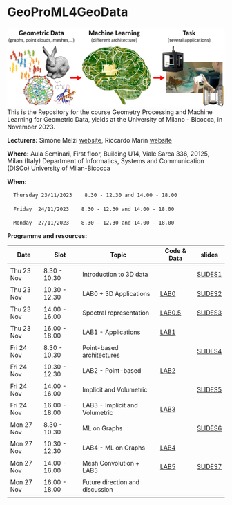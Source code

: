 # GeoProML4GeoData
![alt text](teaser.png)
This is the Repository for the course Geometry Processing and Machine Learning for Geometric Data, yields at the University of Milano - Bicocca, in November 2023.


**Lecturers:** Simone Melzi [website](https://sites.google.com/site/melzismn/), Riccardo Marin [website](https://ricma.netlify.app/)

**Where:**
Aula Seminari, First floor, Building U14, Viale Sarca 336, 20125, Milan (Italy)
Department of Informatics, Systems and Communication (DISCo)
University of Milan-Bicocca

**When:** 

      Thursday 23/11/2023    8.30 - 12.30 and 14.00 - 18.00

      Friday  24/11/2023    8.30 - 12.30 and 14.00 - 18.00
      
      Monday  27/11/2023    8.30 - 12.30 and 14.00 - 18.00
      
       
**Programme and resources:** 

**Date** | **Slot** | **Topic** | **Code & Data** | **slides**
------------ | ------------- | ------------ | ------------ | -------------
| | |
Thu 23 Nov | 8.30 - 10.30 | Introduction to 3D data |  | [SLIDES1](https://drive.google.com/file/d/1Z_9NyLO6gQsrBY-HlCPEfqKZU1eE-ix1/view?usp=sharing) |
| | |
Thu 23 Nov | 10.30 - 12.30 | LAB0 + 3D Applications | [LAB0](https://colab.research.google.com/drive/15MepjZaC3mMlNkgtslq67FvMP2zIFTpV?usp=sharing) | [SLIDES2](https://drive.google.com/file/d/132X0cCtKgIltpj1iWwlzSRCsSIz9LUlB/view?usp=sharing) |
| | |
Thu 23 Nov | 14.00 - 16.00 | Spectral representation | [LAB0.5](https://drive.google.com/file/d/1R_xDJEHI9kxyj3KAExuz2R_Q1neTFTat/view?usp=sharing) | [SLIDES3](https://drive.google.com/file/d/1-LoiNI2ZzCFbazDy5MP-pU4tOsQywFqT/view?usp=sharing) |
| | |
Thu 23 Nov | 16.00 - 18.00 | LAB1 - Applications |  [LAB1](https://drive.google.com/file/d/1MhfzQBmPj2VMORPUERVzCgflpmLbvEVo/view?usp=sharing)| |
| | |
Fri 24 Nov | 8.30 - 10.30 | Point-based architectures  |  | [SLIDES4](https://drive.google.com/file/d/1TEgkUzVg7wGJ6VaWGLMO4Y6AkFT8n_5X/view?usp=sharing) |
| | |
Fri 24 Nov | 10.30 - 12.30 | LAB2 - Point-based | [LAB2](https://colab.research.google.com/drive/175CjAaoa62DySzsNynNqbQFIAlhDaXHR?usp=sharing) |  |
| | |
Fri 24 Nov | 14.00 - 16.00 | Implicit and Volumetric |  | [SLIDES5](https://drive.google.com/file/d/1eVRWTsLvm1IF3iUR0C7-R8rLFi4LXxGU/view?usp=sharing)  |
| | |
Fri 24 Nov | 16.00 - 18.00 | LAB3 - Implicit and Volumetric | [LAB3](https://drive.google.com/file/d/1lBtqsqZmpHnh-vi86LG_D3YygQonQseb/view?usp=sharing)  |  |
| | |
Mon 27 Nov | 8.30 - 10.30 | ML on Graphs |  | [SLIDES6](https://drive.google.com/file/d/1NDQe9EiQlQTc9liZAlrVj9rGAsAX0MrO/view?usp=sharing) |
| | |
Mon 27 Nov | 10.30 - 12.30 | LAB4 - ML on Graphs | [LAB4](https://colab.research.google.com/drive/1Serk4B4Ih2-DUi-pccgQEjTtLoxfqe6R?usp=sharing) |  |
| | |
Mon 27 Nov | 14.00 - 16.00 | Mesh Convolution + LAB5 | [LAB5](https://drive.google.com/file/d/1QQ96x4rqRlgSxpEADIWl-aNENOaCtx8y/view?usp=sharing) | [SLIDES7](https://drive.google.com/file/d/1bZQ8O8-ykkbFWVwdZVD_Mp1OXtZPnxWp/view?usp=sharing) |
| | |
Mon 27 Nov | 16.00 - 18.00 | Future direction and discussion |  |  |
| | |
